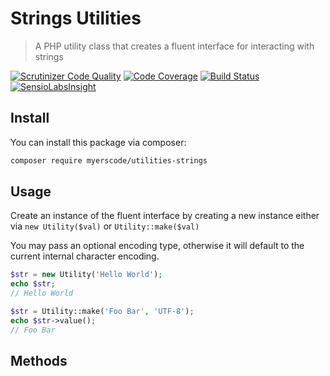 # Strings Utilities
> A PHP utility class that creates a fluent interface for interacting with strings

[![Scrutinizer Code Quality](https://scrutinizer-ci.com/g/myerscode/utilities-strings/badges/quality-score.png?b=master)](https://scrutinizer-ci.com/g/myerscode/utilities-strings/?branch=master)
[![Code Coverage](https://scrutinizer-ci.com/g/myerscode/utilities-strings/badges/coverage.png?b=master)](https://scrutinizer-ci.com/g/myerscode/utilities-strings/?branch=master)
[![Build Status](https://scrutinizer-ci.com/g/myerscode/utilities-strings/badges/build.png?b=master)](https://scrutinizer-ci.com/g/myerscode/utilities-strings/build-status/master)
[![SensioLabsInsight](https://insight.sensiolabs.com/projects/43840a21-0e49-4bab-b288-5906b59e61c3/mini.png)](https://insight.sensiolabs.com/projects/43840a21-0e49-4bab-b288-5906b59e61c3)

## Install

You can install this package via composer:

``` bash
composer require myerscode/utilities-strings
```

## Usage

Create an instance of the fluent interface by creating a new instance either via `new Utility($val)` or `Utility::make($val)`

You may pass an optional encoding type, otherwise it will default to the current internal character encoding.

``` php
$str = new Utility('Hello World');
echo $str;
// Hello World

$str = Utility::make('Foo Bar', 'UTF-8');
echo $str->value();
// Foo Bar
```

## Methods
